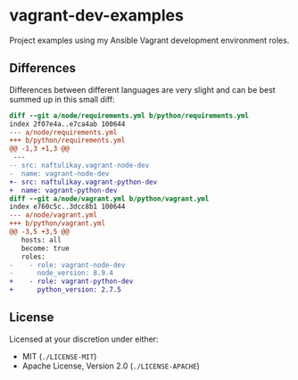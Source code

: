 # vagrant-dev-examples

Project examples using my Ansible Vagrant development environment roles.

## Differences

Differences between different languages are very slight and can be best summed up in this small diff:

```diff
diff --git a/node/requirements.yml b/python/requirements.yml
index 2f07e4a..e7ca4ab 100644
--- a/node/requirements.yml
+++ b/python/requirements.yml
@@ -1,3 +1,3 @@
 ---
-- src: naftulikay.vagrant-node-dev
-  name: vagrant-node-dev
+- src: naftulikay.vagrant-python-dev
+  name: vagrant-python-dev
diff --git a/node/vagrant.yml b/python/vagrant.yml
index e760c5c..3dcc8b1 100644
--- a/node/vagrant.yml
+++ b/python/vagrant.yml
@@ -3,5 +3,5 @@
   hosts: all
   become: true
   roles:
-    - role: vagrant-node-dev
-      node_version: 8.9.4
+    - role: vagrant-python-dev
+      python_version: 2.7.5
```

## License

Licensed at your discretion under either:

 - MIT (`./LICENSE-MIT`)
 - Apache License, Version 2.0 (`./LICENSE-APACHE`)
